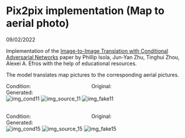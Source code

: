 # Pix2pix implementation (Map to aerial photo) 
09/02/2022

Implementation of the [Image-to-Image Translation with Conditional Adversarial Networks](https://github.com/user/repo/blob/branch/other_file.md) paper 
by Phillip Isola, Jun-Yan Zhu, Tinghui Zhou, Alexei A. Efros with the help of educational resources. 

The model translates map pictures to the corresponding aerial pictures.

Condition: &emsp; &emsp; &emsp; &emsp; &emsp; &emsp; &emsp; &emsp; &emsp;  Original:
&emsp; &emsp; &emsp; &emsp; &emsp; &emsp; &emsp; &emsp; &emsp; &emsp; &nbsp; Generated: \
![img_cond11](https://user-images.githubusercontent.com/37712544/188167525-7cfeb297-d4d0-4bdd-8ed2-0a6d3793042f.jpg)
![img_source_11](https://user-images.githubusercontent.com/37712544/188168983-3936580e-dc32-49d2-9b2b-8749ff9f9bae.jpg)
![img_fake11](https://user-images.githubusercontent.com/37712544/188167021-424c5f09-d6a9-47a0-92fa-2d962d78d018.jpg)

\
Condition: &emsp; &emsp; &emsp; &emsp; &emsp; &emsp; &emsp; &emsp; &emsp; Original:
&emsp; &emsp; &emsp; &emsp; &emsp; &emsp; &emsp; &emsp; &emsp; &emsp; Generated: \
![img_cond15](https://user-images.githubusercontent.com/37712544/188169198-f919798d-b429-491c-beff-7c5d5163559a.jpg)
![img_source_15](https://user-images.githubusercontent.com/37712544/188169207-2a172dc0-2a31-42a1-9847-0e26c48cd61d.jpg)
![img_fake15](https://user-images.githubusercontent.com/37712544/188169217-8b8fc5c6-dbbc-41b5-b27e-08ef043d3d0c.jpg)
